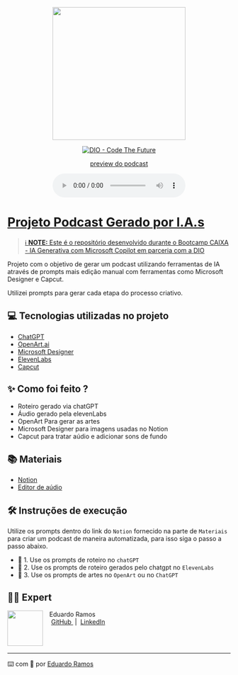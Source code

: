 <p align="center">
<img 
    src="./assets/cover.png"
    width="300"
/>
</p>

<p align="center">
<a href="https://dio.me/">
    <img 
        src="https://img.shields.io/badge/DIO-Code_The_Future-28DA77?logo=youtube" 
        alt="DIO - Code The Future">
</a>
<a href="https://dio.me/">
</p>

<p align="center">
    preview do podcast
</p>

<div align="center">
    <audio src="output/node_do_caos_ep_01.MP3" controls title="Podcast editado"></audio>
</div>

# Projeto Podcast Gerado por I.A.s


 > ℹ️ **NOTE:** Este é o repositório desenvolvido durante o Bootcamp CAIXA - IA Generativa com Microsoft Copilot em parceria com a [DIO](https://dio.me)

Projeto com o objetivo de gerar um podcast utilizando ferramentas de IA através de prompts mais edição manual com ferramentas como Microsoft Designer e Capcut.

Utilizei prompts para gerar cada etapa do processo criativo.

## 💻 Tecnologias utilizadas no projeto

- [ChatGPT](https://chat.openai.com/) 
- [OpenArt.ai](https://https://openart.ai/)
- [Microsoft Designer](https://designer.microsoft.com/)
- [ElevenLabs](https://beta.elevenlabs.io/)
- [Capcut](https://www.capcut.com/pt-br/)

## ✨ Como foi feito ?

- Roteiro gerado via chatGPT
- Áudio gerado pela elevenLabs
- OpenArt Para gerar as artes
- Microsoft Designer para imagens usadas no Notion
- Capcut para tratar aúdio e adicionar sons de fundo

## 📚 Materiais

- [Notion](https://actually-hedgehog-fda.notion.site/PAS-Podcast-AI-Studio-17ddf21722a580f4afbee5173dbc7f65)
- [Editor de aúdio](https://www.capcut.com/editor?from_page=landing_page&__action_from=picture_V%C3%ADdeos%20profissionais%20em%20minutos,%20n%C3%A3o%20em%20horas.)


## 🛠️ Instruções de execução

Utilize os prompts dentro do link do `Notion` fornecido na parte de `Materiais` para criar um podcast de maneira automatizada, para isso siga o passo a passo abaixo.

- 🤖 1. Use os prompts de roteiro no `chatGPT`
- 🤖 2. Use os prompts de roteiro gerados pelo chatgpt no  `ElevenLabs`
- 🤖 3. Use os prompts de artes no `OpenArt` ou no `ChatGPT`

## 👨‍💻 Expert

<p>
    <img 
      align=left 
      margin=10 
      width=80 
      src="https://avatars.githubusercontent.com/u/79777133?v=4"
    />
    <p>&nbsp&nbsp&nbspEduardo Ramos<br>
    &nbsp&nbsp&nbsp
    <a 
        href="https://github.com/edugramosf">
        GitHub
    </a>
    &nbsp;|&nbsp;
    <a 
        href="https://www.linkedin.com/in/eduardo-ramos-4444411b7/">
        LinkedIn
    </a>
</p>
<br/><br/>
<p>

---

⌨️ com 💜 por [Eduardo Ramos](https://github.com/edugramosf)